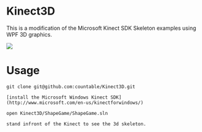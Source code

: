 Kinect3D
========

This is a modification of the Microsoft Kinect SDK Skeleton examples using WPF 3D graphics.

<img src="https://github.com/countable/Kinect3D/raw/master/screenshot.png" />

# Usage #
````
git clone git@github.com:countable/Kinect3D.git

[install the Microsoft Windows Kinect SDK](http://www.microsoft.com/en-us/kinectforwindows/)

open Kinect3D/ShapeGame/ShapeGame.sln

stand infront of the Kinect to see the 3d skeleton.
````

